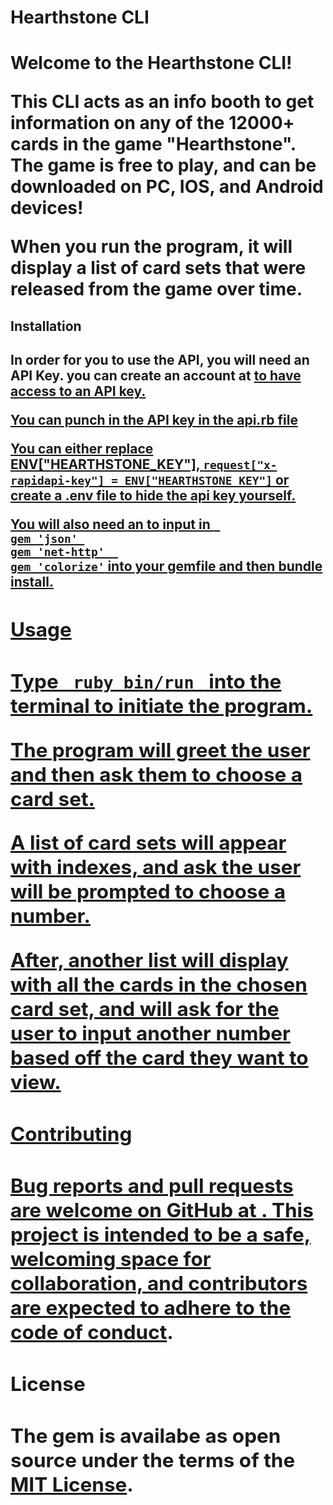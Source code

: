 <h1>Hearthstone CLI<h1>

 <p> Welcome to the Hearthstone CLI!

This CLI acts as an info booth to get information on any of the 12000+ cards in the game "Hearthstone". The game is free to play, and can be downloaded on PC, IOS, and Android devices!

When you run the program, it will display a list of card sets that were released from the game over time.</p>

<h2>Installation<h2>

<p> In order for you to use the API, you will need an API Key. you can create an account at <a href= https://rapidapi.com/omgvamp/api/hearthstone </a> to  have access to an API key. </p>

<p> You can punch in the API key in the api.rb file </p>

<p> You can either replace ENV["HEARTHSTONE_KEY"], <code>request["x-rapidapi-key"] = ENV["HEARTHSTONE_KEY"]</code> or create a .env file to hide the api key yourself. </p>

<p> You will also need an to input in <code> 
gem 'json' 
gem 'net-http'  
gem 'colorize'</code> 
into your gemfile and then bundle install.

<h2>Usage<h2>

<p> Type <code> ruby bin/run </code> into the terminal to initiate the program.

The program will greet the user and then ask them to choose a card set.

A list of card sets will appear with indexes, and ask the user will be prompted to choose a number.

After, another list will display with all the cards in the chosen card set, and will ask for the user to input another number based off the card they want to view. </p>

<h2> Contributing <h2>

<p> Bug reports and pull requests are welcome on GitHub at <a href= https://github.com/Jwhitski/hearthstone-project </a>. This project is intended to be a safe, welcoming space for collaboration, and contributors are expected to adhere to the <a href= https://github.com/Jwhitski/hearthstone-project/blob/main/CODE_OF_CONDUCT.md>code of conduct</a>. </p>

<h2>License<h2>

<p> The gem is availabe as open source under the terms of the <a href= https://github.com/Jwhitski/hearthstone-project/blob/main/LICENSE>MIT License</a>. </p>
